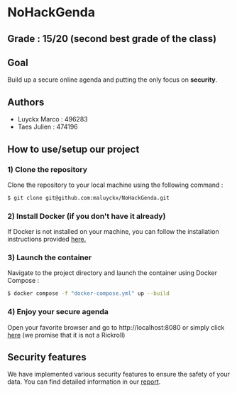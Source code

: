 # NoHackGenda

## Grade : 15/20 (second best grade of the class)

## Goal

Build up a secure online agenda and putting the only focus on **security**.

## Authors

- Luyckx Marco : 496283
- Taes Julien : 474196

## How to use/setup our project <a name="setup"></a>

### 1) Clone the repository

Clone the repository to your local machine using the following command :

```bash
$ git clone git@github.com:maluyckx/NoHackGenda.git
```

### 2) Install Docker (if you don't have it already)

If Docker is not installed on your machine, you can follow the installation instructions provided [here.](https://docs.docker.com/get-docker/)

### 3) Launch the container

Navigate to the project directory and launch the container using Docker Compose :
```bash
$ docker compose -f "docker-compose.yml" up --build
```

### 4) Enjoy your secure agenda
Open your favorite browser and go to http://localhost:8080 or simply click [here](http://localhost:8080) (we promise that it is not a Rickroll)

## Security features <a name="security_features"></a>

We have implemented various security features to ensure the safety of your data. You can find detailed information in our <a href="https://github.com/maluyckx/NoHackGenda/-/blob/main/report.pdf" title="report">report</a>.
